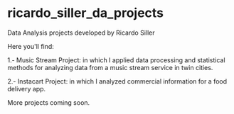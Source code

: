 # ricardo_siller_da_projects
Data Analysis projects developed by Ricardo Siller

Here you'll find:

1.- Music Stream Project: in which I applied data processing and statistical methods for analyzing data from a music stream service in twin cities.

2.- Instacart Project: in which I analyzed commercial information for a food delivery app.

More projects coming soon.
